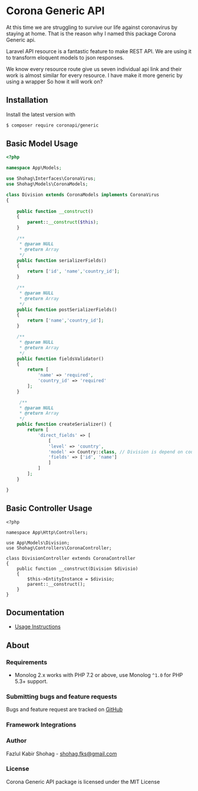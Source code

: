 # Corona Generic API

At this time we are struggling to survive our life against coronavirus by staying at home. That is the reason why I named this package Corona Generic api.

Laravel API resource is a fantastic feature to make REST API.  We are using it to transform eloquent models to  json responses.

We know every resource route give us seven individual api link and their work is almost similar for every resource. I have make it more generic by using a wrapper So how it will work on?


## Installation

Install the latest version with

```bash
$ composer require coronapi/generic
```

## Basic Model Usage

```php
<?php

namespace App\Models;

use Shohag\Interfaces\CoronaVirus;
use Shohag\Models\CoronaModels;

class Division extends CoronaModels implements CoronaVirus
{
  
    public function __construct()
    {
        parent::__construct($this);
    }

    /**
     * @param NULL
     * @return Array
     */
    public function serializerFields()
    {
        return ['id', 'name','country_id'];
    }

    /**
     * @param NULL
     * @return Array
     */
    public function postSerializerFields()
    {
        return ['name','country_id'];
    }

    /**
     * @param NULL
     * @return Array
     */
    public function fieldsValidator()
    {
        return [
            'name' => 'required',
            'country_id' => 'required'
        ];
    }

     /**
     * @param NULL
     * @return Array
     */
    public function createSerializer() {
        return [
            'direct_fields' => [
                [
                'level' => 'country',
                'model' => Country::class, // Division is depend on country 
                'fields' => ['id', 'name']
                ]
            ]
        ];
    }

}
```

## Basic Controller Usage
```
<?php

namespace App\Http\Controllers;

use App\Models\Division;
use Shohag\Controllers\CoronaController;

class DivisionController extends CoronaController
{
    public function __construct(Division $divisio)
    {
        $this->EntityInstance = $divisio;
        parent::__construct(); 
    }
}

```

## Documentation

- [Usage Instructions](doc/01-usage.md)




## About

### Requirements

- Monolog 2.x works with PHP 7.2 or above, use Monolog `^1.0` for PHP 5.3+ support.

### Submitting bugs and feature requests

Bugs and feature request are tracked on [GitHub](https://github.com/Seldaek/monolog/issues)

### Framework Integrations



### Author

Fazlul Kabir Shohag - <shohag.fks@gmail.com>

### License

Corona Generic API package is licensed under the MIT License

